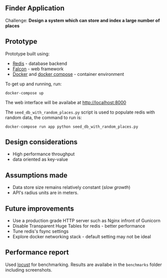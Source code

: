 Finder Application
--

Challenge: **Design a system which can store and index a large number of places**

## Prototype

Prototype built using:
* [Redis](https://redis.io) - database backend
* [Falcon](https://falconframework.org) - web framework
* [Docker](https://www.docker.com) and [docker compose](https://docs.docker.com/compose/overview/) - container environment

To get up and running, run:

`docker-compose up`

The web interface will be availabe at [http://localhost:8000](http://localhost:8000)

The `seed_db_with_random_places.py` script is used to populate redis with random data,
the command to run is:

`docker-compose run app python seed_db_with_random_places.py`

## Design considerations

* High performance throughput
* data oriented as key-value 


## Assumptions made

* Data store size remains relatively constant (_slow growth_)
* API's radius units are in meters.



## Future improvements

* Use a production grade HTTP server such as Nginx infront of Gunicorn
* Disable Transparent Huge Tables for redis - better performance
* Tune redis's fsync settings
* Explore docker networking stack - default setting may not be ideal


## Performance report

Used [locust](https://locust.io) for benchmarking. Results are availabe in the
`benchmarks` folder including screenshots.